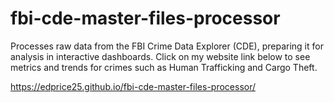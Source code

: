 # fbi-cde-master-files-processor
Processes raw data from the FBI Crime Data Explorer (CDE), preparing it for analysis in interactive dashboards. Click on my website link below to see metrics and trends for crimes such as Human Trafficking and Cargo Theft.

https://edprice25.github.io/fbi-cde-master-files-processor/

